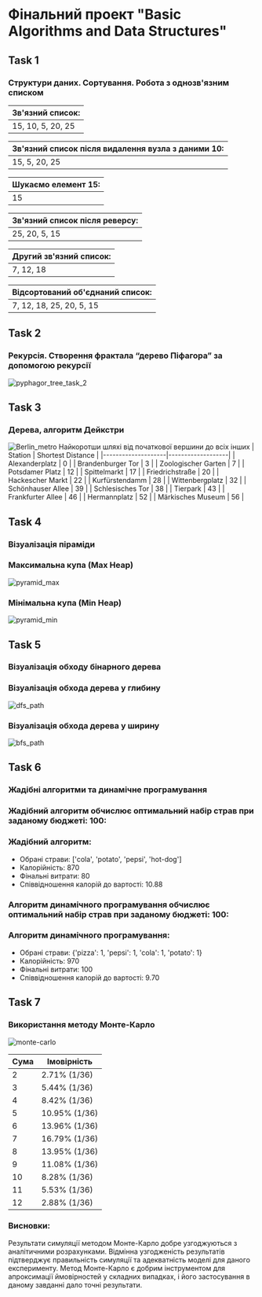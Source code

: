 # Фінальний проект "Basic Algorithms and Data Structures"

## Task 1

### Структури даних. Сортування. Робота з однозв'язним списком

| Зв'язний список:  |
| ----------------- |
| 15, 10, 5, 20, 25 |

| Зв'язний список після видалення вузла з даними 10: |
| -------------------------------------------------- |
| 15, 5, 20, 25                                      |

| Шукаємо елемент 15: |
| ------------------- |
| 15                  |

| Зв'язний список після реверсу: |
| ------------------------------ |
| 25, 20, 5, 15                  |

| Другий зв'язний список: |
| ----------------------- |
| 7, 12, 18               |

| Відсортований об'єднаний список: |
| -------------------------------- |
| 7, 12, 18, 25, 20, 5, 15         |

## Task 2

### Рекурсія. Створення фрактала “дерево Піфагора” за допомогою рекурсії

![pyphagor_tree_task_2](images/pyphagor_tree_task_2.png)

## Task 3

### Дерева, алгоритм Дейкстри

![Berlin_metro](images/Berlin_metro.png)
Найкоротши шляхі від початкової вершини до всіх інших
| Station | Shortest Distance |
|--------------------|-------------------|
| Alexanderplatz | 0 |
| Brandenburger Tor | 3 |
| Zoologischer Garten | 7 |
| Potsdamer Platz | 12 |
| Spittelmarkt | 17 |
| Friedrichstraße | 20 |
| Hackescher Markt | 22 |
| Kurfürstendamm | 28 |
| Wittenbergplatz | 32 |
| Schönhauser Allee | 39 |
| Schlesisches Tor | 38 |
| Tierpark | 43 |
| Frankfurter Allee | 46 |
| Hermannplatz | 52 |
| Märkisches Museum | 56 |

## Task 4

### Візуалізація піраміди

### Максимальна купа (Max Heap)

![pyramid_max](images/pyramid_max.png)

### Мінімальна купа (Min Heap)

![pyramid_min](images/pyramid_min.png)

## Task 5

### Візуалізація обходу бінарного дерева

### Візуалізація обхода дерева у глибину

![dfs_path](images/dfs_path.png)

### Візуалізація обхода дерева у ширину

![bfs_path](images/bfs_path.png)

## Task 6

### Жадібні алгоритми та динамічне програмування

### Жадібний алгоритм обчислює оптимальний набір страв при заданому бюджеті: 100:

### Жадібний алгоритм:

- Обрані страви: ['cola', 'potato', 'pepsi', 'hot-dog']
- Калорійність: 870
- Фінальні витрати: 80
- Співвідношення калорій до вартості: 10.88

### Алгоритм динамічного програмування обчислює оптимальний набір страв при заданому бюджеті: 100:

### Алгоритм динамічного програмування:

- Обрані страви: {'pizza': 1, 'pepsi': 1, 'cola': 1, 'potato': 1}
- Калорійність: 970
- Фінальні витрати: 100
- Співвідношення калорій до вартості: 9.70

## Task 7

### Використання методу Монте-Карло

![monte-carlo](images/monte-carlo.png)

| Сума | Імовірність   |
| ---- | ------------- |
| 2    | 2.71% (1/36)  |
| 3    | 5.44% (1/36)  |
| 4    | 8.42% (1/36)  |
| 5    | 10.95% (1/36) |
| 6    | 13.96% (1/36) |
| 7    | 16.79% (1/36) |
| 8    | 13.95% (1/36) |
| 9    | 11.08% (1/36) |
| 10   | 8.28% (1/36)  |
| 11   | 5.53% (1/36)  |
| 12   | 2.88% (1/36)  |

### Висновки:

Результати симуляції методом Монте-Карло добре узгоджуються з аналітичними розрахунками. Відмінна узгодженість результатів підтверджує правильність симуляції та адекватність моделі для даного експерименту. Метод Монте-Карло є добрим інструментом для апроксимації ймовірностей у складних випадках, і його застосування в даному завданні дало точні результати.
